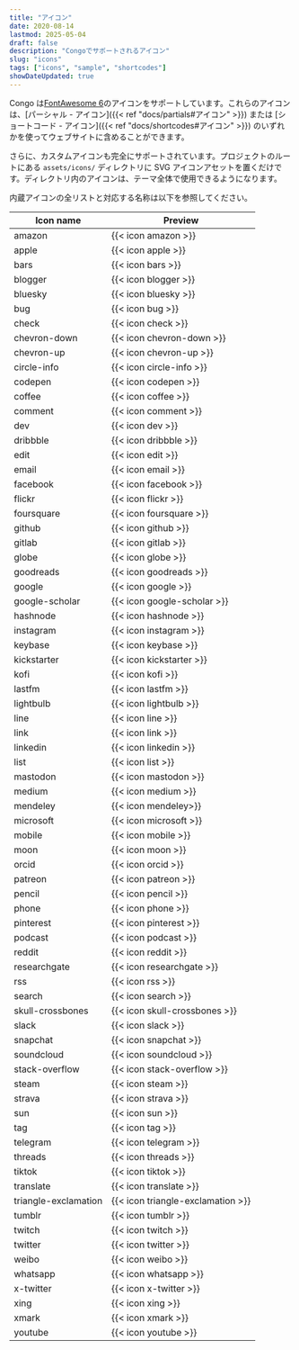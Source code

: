 ```yaml
---
title: "アイコン"
date: 2020-08-14
lastmod: 2025-05-04
draft: false
description: "Congoでサポートされるアイコン"
slug: "icons"
tags: ["icons", "sample", "shortcodes"]
showDateUpdated: true
---
```


Congo は[FontAwesome 6](https://fontawesome.com/icons)のアイコンをサポートしています。これらのアイコンは、[パーシャル - アイコン]({{< ref "docs/partials#アイコン" >}}) または [ショートコード - アイコン]({{< ref "docs/shortcodes#アイコン" >}}) のいずれかを使ってウェブサイトに含めることができます。

さらに、カスタムアイコンも完全にサポートされています。プロジェクトのルートにある `assets/icons/` ディレクトリに SVG アイコンアセットを置くだけです。ディレクトリ内のアイコンは、テーマ全体で使用できるようになります。

内蔵アイコンの全リストと対応する名称は以下を参照してください。

| Icon name            | Preview                           |
| -------------------- | --------------------------------- |
| amazon               | {{< icon amazon >}}               |
| apple                | {{< icon apple >}}                |
| bars                 | {{< icon bars >}}                 |
| blogger              | {{< icon blogger >}}              |
| bluesky              | {{< icon bluesky >}}              |
| bug                  | {{< icon bug >}}                  |
| check                | {{< icon check >}}                |
| chevron-down         | {{< icon chevron-down >}}         |
| chevron-up           | {{< icon chevron-up >}}           |
| circle-info          | {{< icon circle-info >}}          |
| codepen              | {{< icon codepen >}}              |
| coffee               | {{< icon coffee >}}               |
| comment              | {{< icon comment >}}              |
| dev                  | {{< icon dev >}}                  |
| dribbble             | {{< icon dribbble >}}             |
| edit                 | {{< icon edit >}}                 |
| email                | {{< icon email >}}                |
| facebook             | {{< icon facebook >}}             |
| flickr               | {{< icon flickr >}}               |
| foursquare           | {{< icon foursquare >}}           |
| github               | {{< icon github >}}               |
| gitlab               | {{< icon gitlab >}}               |
| globe                | {{< icon globe >}}                |
| goodreads            | {{< icon goodreads >}}            |
| google               | {{< icon google >}}               |
| google-scholar       | {{< icon google-scholar >}}       |
| hashnode             | {{< icon hashnode >}}             |
| instagram            | {{< icon instagram >}}            |
| keybase              | {{< icon keybase >}}              |
| kickstarter          | {{< icon kickstarter >}}          |
| kofi                 | {{< icon kofi >}}                 |
| lastfm               | {{< icon lastfm >}}               |
| lightbulb            | {{< icon lightbulb >}}            |
| line                 | {{< icon line >}}                 |
| link                 | {{< icon link >}}                 |
| linkedin             | {{< icon linkedin >}}             |
| list                 | {{< icon list >}}                 |
| mastodon             | {{< icon mastodon >}}             |
| medium               | {{< icon medium >}}               |
| mendeley             | {{< icon mendeley>}}              |
| microsoft            | {{< icon microsoft >}}            |
| mobile               | {{< icon mobile >}}               |
| moon                 | {{< icon moon >}}                 |
| orcid                | {{< icon orcid >}}                |
| patreon              | {{< icon patreon >}}              |
| pencil               | {{< icon pencil >}}               |
| phone                | {{< icon phone >}}                |
| pinterest            | {{< icon pinterest >}}            |
| podcast              | {{< icon podcast >}}              |
| reddit               | {{< icon reddit >}}               |
| researchgate         | {{< icon researchgate >}}         |
| rss                  | {{< icon rss >}}                  |
| search               | {{< icon search >}}               |
| skull-crossbones     | {{< icon skull-crossbones >}}     |
| slack                | {{< icon slack >}}                |
| snapchat             | {{< icon snapchat >}}             |
| soundcloud           | {{< icon soundcloud >}}           |
| stack-overflow       | {{< icon stack-overflow >}}       |
| steam                | {{< icon steam >}}                |
| strava               | {{< icon strava >}}               |
| sun                  | {{< icon sun >}}                  |
| tag                  | {{< icon tag >}}                  |
| telegram             | {{< icon telegram >}}             |
| threads              | {{< icon threads >}}              |
| tiktok               | {{< icon tiktok >}}               |
| translate            | {{< icon translate >}}            |
| triangle-exclamation | {{< icon triangle-exclamation >}} |
| tumblr               | {{< icon tumblr >}}               |
| twitch               | {{< icon twitch >}}               |
| twitter              | {{< icon twitter >}}              |
| weibo                | {{< icon weibo >}}                |
| whatsapp             | {{< icon whatsapp >}}             |
| x-twitter            | {{< icon x-twitter >}}            |
| xing                 | {{< icon xing >}}                 |
| xmark                | {{< icon xmark >}}                |
| youtube              | {{< icon youtube >}}              |

